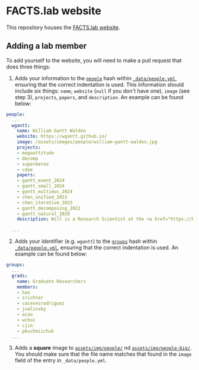 # FACTS.lab website

This repository houses the [FACTS.lab website](http://factslab.io).

## Adding a lab member

To add yourself to the website, you will need to make a pull request that does three things:

1. Adds your information to the [`people`](https://github.com/FACTSlab/factslab.github.io/blob/master/_data/people.yml#L1) hash within [`_data/people.yml`](https://github.com/FACTSlab/factslab.github.io/blob/master/_data/people.yml), ensuring that the correct indentation is used. This information should include six things: `name`, `website` (`null` if you don't have one), `image` (see step 3), `projects`, `papers`, and `description`. An example can be found below:

```yaml
people:
  ...
  wgantt:
    name: William Gantt Walden
    website: https://wgantt.github.io/
    image: /assets/images/people/william-gantt-walden.jpg
    projects:
    - megaattitude
    - decomp
    - supermereo
    - cdae
    papers:
    - gantt_event_2024
    - gantt_small_2024
    - gantt_multimuc_2024
    - chen_unified_2023
    - chen_iterative_2023
    - gantt_decomposing_2022
    - gantt_natural_2020
    description: Will is a Research Scientist at the <a href="https://hltcoe.jhu.edu/">Human Language Technology Center of Excellence</a> at Johns Hopkins University. Will's dissertation, which he defended in 2024 under the supervision of Aaron Steven White, focused on ways of decomposing and describing the structure of events. He contributed to a number of projects during his PhD, including Decomp and MegaAttitude.

  ...
```

2. Adds your identifier (e.g. `wgantt`) to the [`groups`](https://github.com/FACTSlab/factslab.github.io/blob/master/_data/people.yml#L104) hash within [`_data/people.yml`](https://github.com/FACTSlab/factslab.github.io/blob/master/_data/people.yml), ensuring that the correct indentation is used. An example can be found below:

```yaml
groups:
  ...
  grads: 
    name: Graduate Researchers
    members:
    - han
    - srichter
    - cacevesrodriguez
    - jvalinsky
    - acao
    - wchoi
    - cjin
    - pkuchmiichuk
  ...
```

3. Adds a **square** image to [`assets/img/people/`](https://github.com/FACTSlab/factslab.github.io/tree/master/assets/img/people) nd [`assets/img/people-big/`](https://github.com/FACTSlab/factslab.github.io/tree/master/assets/img/people-big). You should make sure that the file name matches that found in the `image` field of the entry in `_data/people.yml`.
